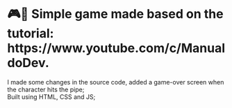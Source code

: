 <h1>🎮👾 Simple game made based on the tutorial: https://www.youtube.com/c/ManualdoDev.</h1>
I made some changes in the source code, added a game-over screen when the character hits the pipe;<br>
Built using HTML, CSS and JS;
